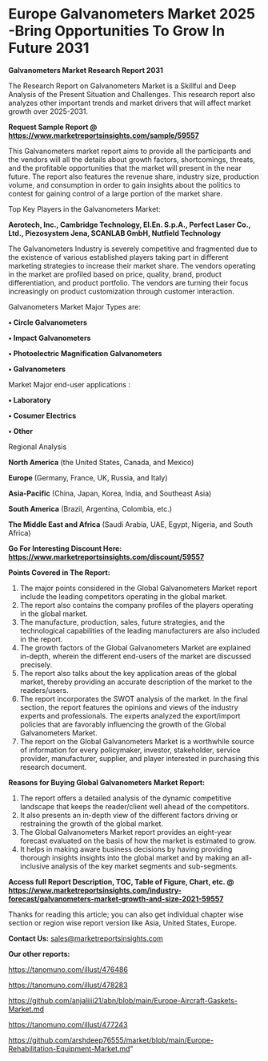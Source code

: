 # Europe Galvanometers Market 2025 -Bring Opportunities To Grow In Future 2031

<strong>Galvanometers Market Research Report 2031</strong>

The Research Report on Galvanometers Market is a Skillful and Deep Analysis of the Present Situation and Challenges. This research report also analyzes other important trends and market drivers that will affect market growth over 2025-2031.

<strong>Request Sample Report @ <a href=https://www.marketreportsinsights.com/sample/59557>https://www.marketreportsinsights.com/sample/59557</a></strong>

This Galvanometers market report aims to provide all the participants and the vendors will all the details about growth factors, shortcomings, threats, and the profitable opportunities that the market will present in the near future. The report also features the revenue share, industry size, production volume, and consumption in order to gain insights about the politics to contest for gaining control of a large portion of the market share.

Top Key Players in the Galvanometers Market:

<strong>Aerotech, Inc., Cambridge Technology, El.En. S.p.A., Perfect Laser Co., Ltd., Piezosystem Jena, SCANLAB GmbH, Nutfield Technology</strong>

The Galvanometers Industry is severely competitive and fragmented due to the existence of various established players taking part in different marketing strategies to increase their market share. The vendors operating in the market are profiled based on price, quality, brand, product differentiation, and product portfolio. The vendors are turning their focus increasingly on product customization through customer interaction.

Galvanometers Market Major Types are:

<strong>• Circle Galvanometers

• Impact Galvanometers

• Photoelectric Magnification Galvanometers

• Galvanometers</strong>

Market Major end-user applications :

<strong>• Laboratory

• Cosumer Electrics

• Other</strong>

Regional Analysis

</u><strong><b>North America</b></strong> (the United States, Canada, and Mexico)

<strong><b>Europe </b></strong>(Germany, France, UK, Russia, and Italy)

<strong><b>Asia-Pacific</b></strong> (China, Japan, Korea, India, and Southeast Asia)

<strong><b>South America</b></strong> (Brazil, Argentina, Colombia, etc.)

<strong><b>The Middle East and Africa</b></strong> (Saudi Arabia, UAE, Egypt, Nigeria, and South Africa)

<strong>Go For Interesting Discount Here: <a href=https://www.marketreportsinsights.com/discount/59557>https://www.marketreportsinsights.com/discount/59557</a></strong>

<strong>Points Covered in The Report:</strong>
<ol>
  <li>The major points considered in the Global Galvanometers Market report include the leading competitors operating in the global market.</li>
  <li>The report also contains the company profiles of the players operating in the global market.</li>
  <li>The manufacture, production, sales, future strategies, and the technological capabilities of the leading manufacturers are also included in the report.</li>
  <li>The growth factors of the Global Galvanometers Market are explained in-depth, wherein the different end-users of the market are discussed precisely.</li>
  <li>The report also talks about the key application areas of the global market, thereby providing an accurate description of the market to the readers/users.</li>
  <li>The report incorporates the SWOT analysis of the market. In the final section, the report features the opinions and views of the industry experts and professionals. The experts analyzed the export/import policies that are favorably influencing the growth of the Global Galvanometers Market.</li>
  <li>The report on the Global Galvanometers Market is a worthwhile source of information for every policymaker, investor, stakeholder, service provider, manufacturer, supplier, and player interested in purchasing this research document.</li>
</ol>
<strong>Reasons for Buying Global Galvanometers Market Report:</strong>

<ol>
  <li>The report offers a detailed analysis of the dynamic competitive landscape that keeps the reader/client well ahead of the competitors.</li>
  <li>It also presents an in-depth view of the different factors driving or restraining the growth of the global market.</li>
  <li>The Global Galvanometers Market report provides an eight-year forecast evaluated on the basis of how the market is estimated to grow.</li>
  <li>It helps in making aware business decisions by having providing thorough insights insights into the global market and by making an all-inclusive analysis of the key market segments and sub-segments.</li>
</ol>
<strong>Access full Report Description, TOC, Table of Figure, Chart, etc. @ <a href=https://www.marketreportsinsights.com/industry-forecast/galvanometers-market-growth-and-size-2021-59557>https://www.marketreportsinsights.com/industry-forecast/galvanometers-market-growth-and-size-2021-59557</a></strong>


Thanks for reading this article; you can also get individual chapter wise section or region wise report version like Asia, United States, Europe.

<strong>Contact Us:</strong>
sales@marketreportsinsights.com

<strong>Our other reports:</strong>

<a href=https://tanomuno.com/illust/476486>https://tanomuno.com/illust/476486</a>

<a href=https://tanomuno.com/illust/478283>https://tanomuno.com/illust/478283</a>

<a href=https://github.com/anjaliiii21/abn/blob/main/Europe-Aircraft-Gaskets-Market.md>https://github.com/anjaliiii21/abn/blob/main/Europe-Aircraft-Gaskets-Market.md</a>

<a href=https://tanomuno.com/illust/477243>https://tanomuno.com/illust/477243</a>

<a href=https://github.com/arshdeep76555/market/blob/main/Europe-Rehabilitation-Equipment-Market.md>https://github.com/arshdeep76555/market/blob/main/Europe-Rehabilitation-Equipment-Market.md</a>"
